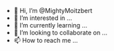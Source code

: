 - 👋 Hi, I’m @MightyMoitzbert
- 👀 I’m interested in ...
- 🌱 I’m currently learning ...
- 💞️ I’m looking to collaborate on ...
- 📫 How to reach me ...

<!---
MightyMoitzbert/MightyMoitzbert is a ✨ special ✨ repository because its `README.md` (this file) appears on your GitHub profile.
You can click the Preview link to take a look at your changes.
--->
